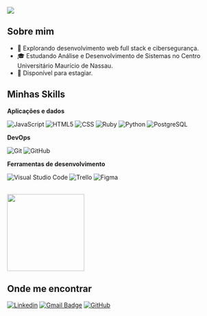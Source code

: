 ![](https://komarev.com/ghpvc/?username=maxineathos&color=006bed)

## Sobre mim

- 🤔 Explorando desenvolvimento web full stack e cibersegurança.
- 🎓 Estudando Análise e Desenvolvimento de Sistemas no Centro Universitário Maurício de Nassau.
- 💼 Disponível para estagiar.

## Minhas Skills

**Aplicações e dados**

![JavaScript](https://img.shields.io/badge/-JavaScript-333333?style=flat&logo=javascript)
![HTML5](https://img.shields.io/badge/-HTML5-333333?style=flat&logo=HTML5)
![CSS](https://img.shields.io/badge/-CSS-333333?style=flat&logo=CSS3&logoColor=1572B6)
![Ruby](https://img.shields.io/badge/Ruby-333333?style=flat&logo=ruby&logoColor=FF0000)
![Python](https://img.shields.io/badge/-Python-333333?style=flat&logo=mysql)
![PostgreSQL](https://img.shields.io/badge/-PostgreSQL-333333?style=flat&logo=postgresql)

**DevOps**

![Git](https://img.shields.io/badge/-Git-333333?style=flat&logo=git)
![GitHub](https://img.shields.io/badge/-GitHub-333333?style=flat&logo=github)

**Ferramentas de desenvolvimento**

![Visual Studio Code](https://img.shields.io/badge/-Visual%20Studio%20Code-333333?style=flat&logo=visual-studio-code&logoColor=007ACC)
![Trello](https://img.shields.io/badge/-Trello-333333?style=flat&logo=trello&logoColor=007ACC)
![Figma](https://img.shields.io/badge/-Figma-333333?style=flat&logo=figma&logoColor=007ACC)

<br/>

<a href="https://github.com/maxineathos" title="Perfil da Max">
  <img height="180em" src="https://github-readme-stats.vercel.app/api?username=maxineathos&theme=dracula&show_icons=true" />
</a>

## Onde me encontrar

[![Linkedin](https://img.shields.io/badge/-Maxine-blue?style=flat-square&logo=Linkedin&logoColor=white&link=https://www.linkedin.com/in/maxine-athos-82036b376/)](https://www.linkedin.com/in/maxine-athos-82036b376/)
[![Gmail Badge](https://img.shields.io/badge/-maxineathos@icloud.com-006bed?style=flat-square&logo=Gmail&logoColor=white&link=mailto:maxineathos@icloud.com)](mailto:maxineathos@icloud.com)
[![GitHub](https://img.shields.io/github/followers/maxineathos?label=follow&style=social)](https://github.com/maxineathos)

